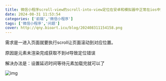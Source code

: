 ```yaml
---
title: 微信小程序scroll-view的scroll-into-view定位在安卓和模拟器中正常在ios中定位错误乱跳
date: 2024-08-31 11:53:54
categories: ['前端','微信小程序']
tags: ['微信小程序','问题']
cover: http://qny.bioart.icu/blog/202408311154158.png
---
```


需求是一进入页面就要执行scroll让页面滚动到对应位置。



原因是元素未渲染完成获取不到id导致定位错误



解决办法是：设置延迟时间等待元素加载完就可以了



![img](http://qny.bioart.icu/blog/202408311154158.png)
